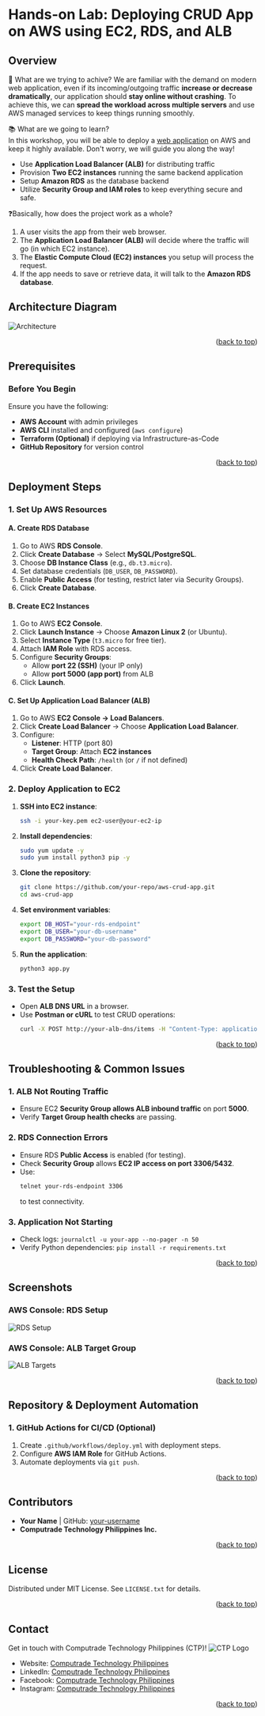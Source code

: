 # Hands-on Lab: Deploying CRUD App on AWS using EC2, RDS, and ALB
<a id="readme-top"></a>
## Overview

📌 What are we trying to achive?
We are familiar with the demand on modern web application, even if its incoming/outgoing traffic **increase or decrease dramatically**, our application should **stay online without crashing**. To achieve this, we can **spread the workload across multiple servers** and use AWS managed services to keep things running smoothly.

📚 What are we going to learn? </br>
In this workshop, you will be able to deploy a [web application](example.com) on AWS and keep it highly available. Don't worry, we will guide you along the way!
- Use **Application Load Balancer (ALB)** for distributing traffic
- Provision **Two EC2 instances** running the same backend application
- Setup **Amazon RDS** as the database backend
- Utilize **Security Group and IAM roles** to keep everything secure and safe.

❓Basically, how does the project work as a whole?
1. A user visits the app from their web browser.
2. The **Application Load Balancer (ALB)** will decide where the traffic will go (in which EC2 instance).
3. The **Elastic Compute Cloud (EC2) instances** you setup will process the request.
4. If the app needs to save or retrieve data, it will talk to the **Amazon RDS database**.

## Architecture Diagram
![Architecture](images/aws-architecture.png)

<p align="right">(<a href="#readme-top">back to top</a>)</p>

## Prerequisites
### **Before You Begin**
Ensure you have the following:
- **AWS Account** with admin privileges
- **AWS CLI** installed and configured (`aws configure`)
- **Terraform (Optional)** if deploying via Infrastructure-as-Code
- **GitHub Repository** for version control

<p align="right">(<a href="#readme-top">back to top</a>)</p>

## Deployment Steps
### **1. Set Up AWS Resources**
#### **A. Create RDS Database**
1. Go to AWS **RDS Console**.
2. Click **Create Database** → Select **MySQL/PostgreSQL**.
3. Choose **DB Instance Class** (e.g., `db.t3.micro`).
4. Set database credentials (`DB_USER`, `DB_PASSWORD`).
5. Enable **Public Access** (for testing, restrict later via Security Groups).
6. Click **Create Database**.

#### **B. Create EC2 Instances**
1. Go to AWS **EC2 Console**.
2. Click **Launch Instance** → Choose **Amazon Linux 2** (or Ubuntu).
3. Select **Instance Type** (`t3.micro` for free tier).
4. Attach **IAM Role** with RDS access.
5. Configure **Security Groups**:
   - Allow **port 22 (SSH)** (your IP only)
   - Allow **port 5000 (app port)** from ALB
6. Click **Launch**.

#### **C. Set Up Application Load Balancer (ALB)**
1. Go to AWS **EC2 Console → Load Balancers**.
2. Click **Create Load Balancer** → Choose **Application Load Balancer**.
3. Configure:
   - **Listener**: HTTP (port 80)
   - **Target Group**: Attach **EC2 instances**
   - **Health Check Path**: `/health` (or `/` if not defined)
4. Click **Create Load Balancer**.

### **2. Deploy Application to EC2**
1. **SSH into EC2 instance**:
   ```sh
   ssh -i your-key.pem ec2-user@your-ec2-ip
   ```
2. **Install dependencies**:
   ```sh
   sudo yum update -y
   sudo yum install python3 pip -y
   ```
3. **Clone the repository**:
   ```sh
   git clone https://github.com/your-repo/aws-crud-app.git
   cd aws-crud-app
   ```
4. **Set environment variables**:
   ```sh
   export DB_HOST="your-rds-endpoint"
   export DB_USER="your-db-username"
   export DB_PASSWORD="your-db-password"
   ```
5. **Run the application**:
   ```sh
   python3 app.py
   ```

### **3. Test the Setup**
- Open **ALB DNS URL** in a browser.
- Use **Postman or cURL** to test CRUD operations:
  ```sh
  curl -X POST http://your-alb-dns/items -H "Content-Type: application/json" -d '{"name": "Sample Item"}'
  ```

<p align="right">(<a href="#readme-top">back to top</a>)</p>

## Troubleshooting & Common Issues
### **1. ALB Not Routing Traffic**
- Ensure EC2 **Security Group allows ALB inbound traffic** on port **5000**.
- Verify **Target Group health checks** are passing.

### **2. RDS Connection Errors**
- Ensure RDS **Public Access** is enabled (for testing).
- Check **Security Group** allows **EC2 IP access on port 3306/5432**.
- Use:
  ```sh
  telnet your-rds-endpoint 3306
  ```
  to test connectivity.

### **3. Application Not Starting**
- Check logs: `journalctl -u your-app --no-pager -n 50`
- Verify Python dependencies: `pip install -r requirements.txt`

<p align="right">(<a href="#readme-top">back to top</a>)</p>

## Screenshots
### **AWS Console: RDS Setup**
![RDS Setup](images/rds-setup.png)
### **AWS Console: ALB Target Group**
![ALB Targets](images/alb-targets.png)

<p align="right">(<a href="#readme-top">back to top</a>)</p>

## Repository & Deployment Automation
### **1. GitHub Actions for CI/CD (Optional)**
1. Create `.github/workflows/deploy.yml` with deployment steps.
2. Configure **AWS IAM Role** for GitHub Actions.
3. Automate deployments via `git push`.

<p align="right">(<a href="#readme-top">back to top</a>)</p>

## Contributors
- **Your Name** | GitHub: [your-username](https://github.com/your-username)
- **Computrade Technology Philippines Inc.**

<p align="right">(<a href="#readme-top">back to top</a>)</p>

## License
Distributed under MIT License. See `LICENSE.txt` for details.

<p align="right">(<a href="#readme-top">back to top</a>)</p>

## Contact
Get in touch with Computrade Technology Philippines (CTP)!
![CTP Logo](images/ctp-logo.png)
- Website: [Computrade Technology Philippines](https://computradetech.com.ph/)
- LinkedIn: [Computrade Technology Philippines](https://www.linkedin.com/company/computrade-technology-philippines-inc./)
- Facebook: [Computrade Technology Philippines](https://www.facebook.com/computradetechph)
- Instagram: [Computrade Technology Philippines](https://www.instagram.com/computradetechph/)

<p align="right">(<a href="#readme-top">back to top</a>)</p>
